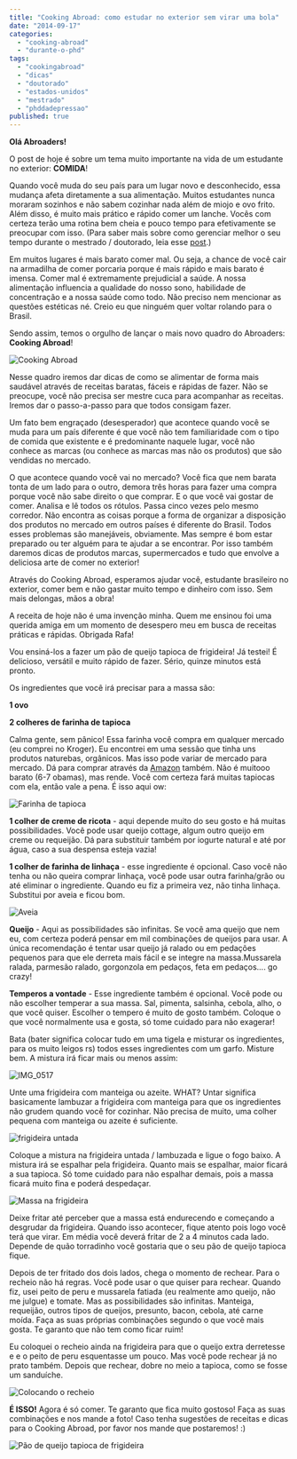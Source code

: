 ```yaml
---
title: "Cooking Abroad: como estudar no exterior sem virar uma bola"
date: "2014-09-17"
categories: 
  - "cooking-abroad"
  - "durante-o-phd"
tags: 
  - "cookingabroad"
  - "dicas"
  - "doutorado"
  - "estados-unidos"
  - "mestrado"
  - "phddadepressao"
published: true
---
```


**Olá Abroaders!**

O post de hoje é sobre um tema muito importante na vida de um estudante no exterior: **COMIDA**!

Quando você muda do seu país para um lugar novo e desconhecido, essa mudança afeta diretamente a sua alimentação. Muitos estudantes nunca moraram sozinhos e não sabem cozinhar nada além de miojo e ovo frito. Além disso, é muito mais prático e rápido comer um lanche. Vocês com certeza terão uma rotina bem cheia e pouco tempo para efetivamente se preocupar com isso. (Para saber mais sobre como gerenciar melhor o seu tempo durante o mestrado / doutorado, leia esse [post](http://www.abroaders.com.br/sobrevivendo-ao-doutorado-exterior-dicas-para-gerenciar-o-seu-tempo/).)

Em muitos lugares é mais barato comer mal. Ou seja, a chance de você cair na armadilha de comer porcaria porque é mais rápido e mais barato é imensa. Comer mal é extremamente prejudicial a saúde. A nossa alimentação influencia a qualidade do nosso sono, habilidade de concentração e a nossa saúde como todo. Não preciso nem mencionar as questões estéticas né. Creio eu que ninguém quer voltar rolando para o Brasil.

Sendo assim, temos o orgulho de lançar o mais novo quadro do Abroaders: **Cooking Abroad**!

![Cooking Abroad](/images/10358698_535376843230089_2758768848933603898_n.jpg)

Nesse quadro iremos dar dicas de como se alimentar de forma mais saudável através de receitas baratas, fáceis e rápidas de fazer. Não se preocupe, você não precisa ser mestre cuca para acompanhar as receitas. Iremos dar o passo-a-passo para que todos consigam fazer.

Um fato bem engraçado (desesperador) que acontece quando você se muda para um país diferente é que você não tem familiaridade com o tipo de comida que existente e é predominante naquele lugar, você não conhece as marcas (ou conhece as marcas mas não os produtos) que são vendidas no mercado.

O que acontece quando você vai no mercado? Você fica que nem barata tonta de um lado para o outro, demora três horas para fazer uma compra porque você não sabe direito o que comprar. E o que você vai gostar de comer. Analisa e lê todos os rótulos. Passa cinco vezes pelo mesmo corredor. Não encontra as coisas porque a forma de organizar a disposição dos produtos no mercado em outros países é diferente do Brasil. Todos esses problemas são manejáveis, obviamente. Mas sempre é bom estar preparado ou ter alguém para te ajudar a se encontrar. Por isso também daremos dicas de produtos marcas, supermercados e tudo que envolve a deliciosa arte de comer no exterior!

Através do Cooking Abroad, esperamos ajudar você, estudante brasileiro no exterior, comer bem e não gastar muito tempo e dinheiro com isso. Sem mais delongas, mãos a obra!

A receita de hoje não é uma invenção minha. Quem me ensinou foi uma querida amiga em um momento de desespero meu em busca de receitas práticas e rápidas. Obrigada Rafa!

Vou ensiná-los a fazer um pão de queijo tapioca de frigideira! Já testei! É delicioso, versátil e muito rápido de fazer. Sério, quinze minutos está pronto.

Os ingredientes que você irá precisar para a massa são:

**1 ovo**

**2 colheres de farinha de tapioca**

Calma gente, sem pânico! Essa farinha você compra em qualquer mercado (eu comprei no Kroger). Eu encontrei em uma sessão que tinha uns produtos naturebas, orgânicos. Mas isso pode variar de mercado para mercado. Dá para comprar através da [Amazon](http://www.amazon.com/Bobs-Red-Mill-Tapioca-Flour/dp/B0019GZ87Y) também. Não é muitooo barato (6-7 obamas), mas rende. Você com certeza fará muitas tapiocas com ela, então vale a pena. É isso aqui ow:

![Farinha de tapioca](/images/IMG_0519.jpg)

**1 colher de creme de ricota** - aqui depende muito do seu gosto e há muitas possibilidades. Você pode usar queijo cottage, algum outro queijo em creme ou requeijão. Dá para substituir também por iogurte natural e até por água, caso a sua despensa esteja vazia!

**1 colher de farinha de linhaça** - esse ingrediente é opcional. Caso você não tenha ou não queira comprar linhaça, você pode usar outra farinha/grão ou até eliminar o ingrediente. Quando eu fiz a primeira vez, não tinha linhaça. Substitui por aveia e ficou bom.

![Aveia](/images/IMG_0524.jpg)

**Queijo** \- Aqui as possibilidades são infinitas. Se você ama queijo que nem eu, com certeza poderá pensar em mil combinações de queijos para usar. A única recomendação é tentar usar queijo já ralado ou em pedações pequenos para que ele derreta mais fácil e se integre na massa.Mussarela ralada, parmesão ralado, gorgonzola em pedaços, feta em pedaços.... go crazy!

**Temperos a vontade** \- Esse ingrediente também é opcional. Você pode ou não escolher temperar a sua massa. Sal, pimenta, salsinha, cebola, alho, o que você quiser. Escolher o tempero é muito de gosto também. Coloque o que você normalmente usa e gosta, só tome cuidado para não exagerar!

Bata (bater significa colocar tudo em uma tigela e misturar os ingredientes, para os muito leigos rs) todos esses ingredientes com um garfo. Misture bem. A mistura irá ficar mais ou menos assim:

![IMG_0517](/images/IMG_0517.jpg)

Unte uma frigideira com manteiga ou azeite. WHAT? Untar significa basicamente lambuzar a frigideira com manteiga para que os ingredientes não grudem quando você for cozinhar. Não precisa de muito, uma colher pequena com manteiga ou azeite é suficiente.

![frigideira untada](/images/IMG_0520.jpg)

Coloque a mistura na frigideira untada / lambuzada e ligue o fogo baixo. A mistura irá se espalhar pela frigideira. Quanto mais se espalhar, maior ficará a sua tapioca. Só tome cuidado para não espalhar demais, pois a massa ficará muito fina e poderá despedaçar. 

![Massa na frigideira](/images/IMG_0522.jpg)

Deixe fritar até perceber que a massa está endurecendo e começando a desgrudar da frigideira. Quando isso acontecer, fique atento pois logo você terá que virar. Em média você deverá fritar de 2 a 4 minutos cada lado. Depende de quão torradinho você gostaria que o seu pão de queijo tapioca fique.

Depois de ter fritado dos dois lados, chega o momento de rechear. Para o recheio não há regras. Você pode usar o que quiser para rechear. Quando fiz, usei peito de peru e mussarela fatiada (eu realmente amo queijo, não me julgue) e tomate. Mas as possibilidades são infinitas. Manteiga, requeijão, outros tipos de queijos, presunto, bacon, cebola, até carne moída. Faça as suas próprias combinações segundo o que você mais gosta. Te garanto que não tem como ficar ruim!

Eu coloquei o recheio ainda na frigideira para que o queijo extra derretesse e e o peito de peru esquentasse um pouco. Mas você pode rechear já no prato também. Depois que rechear, dobre no meio a tapioca, como se fosse um sanduíche.

![Colocando o recheio](/images/IMG_0523.jpg)

**É ISSO!** Agora é só comer. Te garanto que fica muito gostoso! Faça as suas combinações e nos mande a foto! Caso tenha sugestões de receitas e dicas para o Cooking Abroad, por favor nos mande que postaremos! :)

![Pão de queijo tapioca de frigideira](/images/IMG_05161.jpg)
